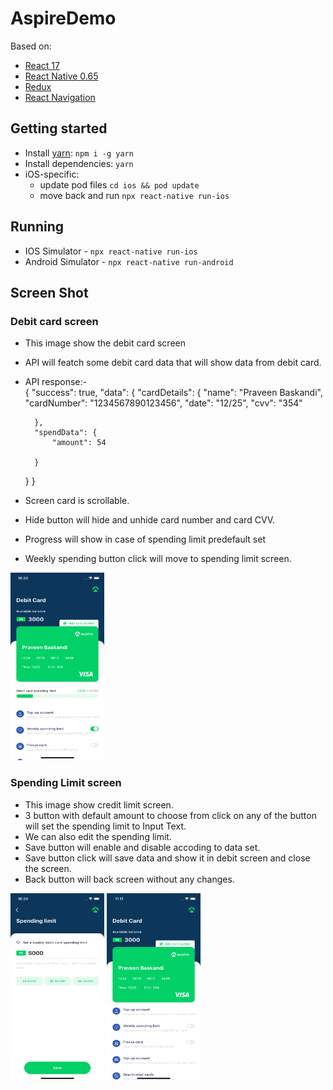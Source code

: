 # AspireDemo

Based on:

- [React 17](https://reactjs.org)
- [React Native 0.65](https://reactnative.dev)
- [Redux](https://redux.js.org)
- [React Navigation](https://reactnavigation.org/docs/getting-started/)

## Getting started

- Install [yarn](https://classic.yarnpkg.com/en/docs/install): `npm i -g yarn`
- Install dependencies: `yarn`
- iOS-specific:
  - update pod files `cd ios && pod update`
  - move back and run `npx react-native run-ios`

## Running

- IOS Simulator - `npx react-native run-ios`
- Android Simulator - `npx react-native run-android`


## Screen Shot

### Debit card screen

- This image show the debit card screen
- API will featch some debit card data that will show data from debit card.
- API response:-  
{
	"success": true,
	"data": {
		"cardDetails": {
			"name": "Praveen Baskandi",
			"cardNumber": "1234567890123456",
			"date": "12/25",
			"cvv": "354"

		},
		"spendData": {
			"amount": 54

		}
	}
}
- Screen card is scrollable.
- Hide button will hide and unhide card number and card CVV.
- Progress will show in case of spending limit predefault set
- Weekly spending button click will move to spending limit screen.

<img src="screen_shot/Screen_Shot_1.png" width="150" height="300"/>




### Spending Limit screen

- This image show credit limit screen.
- 3 button with default amount to choose from click on any of the button will set the spending limit to Input Text.
- We can also edit the spending limit.
- Save button will enable and disable accoding to data set.
- Save button click will save data and show it in debit screen and close the screen.
- Back button will back screen without any changes.

<img src="screen_shot/Screen_Shot_2.png" width="150" height="300"/>


<img src="screen_shot/app_gif.gif" width="150" height="300"/>

